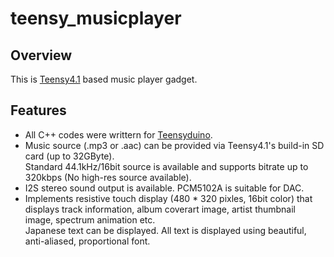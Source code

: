# teensy_musicplayer

## Overview

This is [Teensy4.1](https://www.pjrc.com/teensy/ "PJRC Homepage") based music player gadget.  

## Features

- All C++ codes were writtern for [Teensyduino](https://www.pjrc.com/teensy/teensyduino.html "Teensyduino").
- Music source (.mp3 or .aac) can be provided via Teensy4.1's build-in SD card (up to 32GByte).    
    Standard 44.1kHz/16bit source is available and supports bitrate up to 320kbps (No high-res source available). 
- I2S stereo sound output is available. PCM5102A is suitable for DAC.
- Implements resistive touch display (480 * 320 pixles, 16bit color) that displays track information, album coverart image, artist thumbnail image, spectrum animation etc.  
    Japanese text can be displayed. All text is displayed using beautiful, anti-aliased, proportional font.

